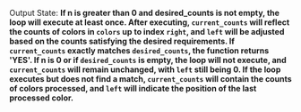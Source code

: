 Output State: **If n is greater than 0 and desired_counts is not empty, the loop will execute at least once. After executing, `current_counts` will reflect the counts of colors in `colors` up to index `right`, and `left` will be adjusted based on the counts satisfying the desired requirements. If `current_counts` exactly matches `desired_counts`, the function returns 'YES'. If n is 0 or if `desired_counts` is empty, the loop will not execute, and `current_counts` will remain unchanged, with `left` still being 0. If the loop executes but does not find a match, `current_counts` will contain the counts of colors processed, and `left` will indicate the position of the last processed color.**